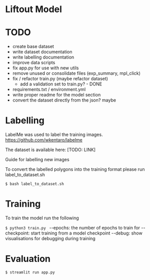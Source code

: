 # Liftout Model

# TODO
- create base dataset
- write dataset documentation
- write labelling documentation
- improve data scripts
- fix app.py for use with new utils
- remove unused or consolidate files (exp_summary, mpl_click)
- fix / refactor train.py (maybe refactor dataset)
    - add a validation set to train.py? - DONE
- requirements.txt / environment.yml
- write proper readme for the model section
- convert the dataset directly from the json? maybe

# Labelling

LabelMe was used to label the training images. 
https://github.com/wkentaro/labelme 


The dataset is available here: [TODO: LINK]

Guide for labelling new images


To convert the labelled polygons into the training format please run label_to_dataset.sh


`$ bash label_to_dataset.sh`



# Training
To train the model run the following 

`$ python3 train.py `
--epochs: the number of epochs to train for
--checkpoint: start training from a model checkpoint
--debug: show visualisations for debugging during training


# Evaluation


`$ streamlit run app.py `